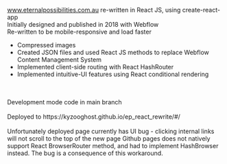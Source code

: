 www.eternalpossibilities.com.au re-written in React JS, using create-react-app
<br/>
Initially designed and published in 2018 with Webflow
<br/>
Re-written to be mobile-responsive and load faster
- Compressed images
- Created JSON files and used React JS methods to replace Webflow Content Management System
- Implemented client-side routing with React HashRouter
- Implemented intuitive-UI features using React conditional rendering
<br/>
<br/>
Development mode code in main branch
<br/>
<br/>
Deployed to https://kyzooghost.github.io/ep_react_rewrite/#/
<br/>
<br/>
Unfortunately deployed page currently has UI bug - clicking internal links will not scroll to the top of the new page
Github pages does not natively support React BrowserRouter method, and had to implement HashBrowser instead. The bug is a consequence of this workaround.
